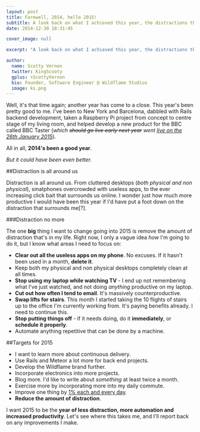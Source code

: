 ```yaml
---
layout: post
title: Farewell, 2014, hello 2015!
subtitle: A look back on what I achieved this year, the distractions that got in the way, and what I want to change &amp; achieve going into 2015.
date: 2014-12-30 18:31:45

cover_image: null

excerpt: "A look back on what I achieved this year, the distractions that got in the way, and what I want to change &amp; achieve going into 2015."

author:
  name: Scotty Vernon
  twitter: KingScooty
  gplus: +ScottyVernon 
  bio: Founder, Software Engineer @ Wildflame Studios
  image: ks.png
---
```


Well, it's that time again; another year has come to a close. This year's been pretty good to me. I've been to New York and Barcelona, dabbled with Rails backend development, taken a Raspberry Pi project from concept to centre stage of my living room, and helped develop a new product for the BBC called BBC Taster (*which <s>should go live early next year</s> went [live on the 26th January 2015](http://bbc.co.uk/taster)*).

All in all, **2014's been a good year**. 

*But it could have been even better.*

##Distraction is all around us

Distraction is all around us. From cluttered desktops (*both physical and non physical*), smatphones overcrowded with useless apps, to the ever increasing click bait that surrounds us online. I wonder just how much more productive I would have been this year if I'd have put a foot down on the distraction that surrounds me[?].

###Distraction no more

The one **big** thing I want to change going into 2015 is remove the amount of distraction that's in my life. Right now, I only a vague idea *how* I'm going to do it, but I know what areas I need to focus on:

- **Clear out all the useless apps on my phone**. No excuses. If it hasn't been used in a month, **delete it**.
- Keep both my physical and non physical desktops completely clean at all times.
- **Stop using my laptop while watching TV** - I end up not remembering what I've just watched, and not doing *anything* productive on my laptop.
- **Cut out how often I tend to email**. It's massively counterproductive.
- **Swap lifts for stairs**. This month I started taking the 10 flights of stairs up to the office I'm currently working from. It's paying benefits already. I need to continue this.
- **Stop putting things off** - if it needs doing, do it **immediately**, or **schedule it properly**.
- Automate anything repetitive that can be done by a machine.

##Targets for 2015

- I want to learn more about continuous delivery. 
- Use Rails and Meteor a lot more for back end projects.
- Develop the Wildflame brand further.
- Incorporate electronics into more projects.
- Blog more. I'd like to write about *something* at least twice a month.
- Exercise more by incorporating more into my daily commute.
- Improve one thing by [1% each and every day](http://jamesclear.com/marginal-gains).
- **Reduce the amount of distraction**.

I want 2015 to be the **year of less distraction, more automation and increased productivity**. Let's see where this takes me, and I'll report back on any improvements I make.